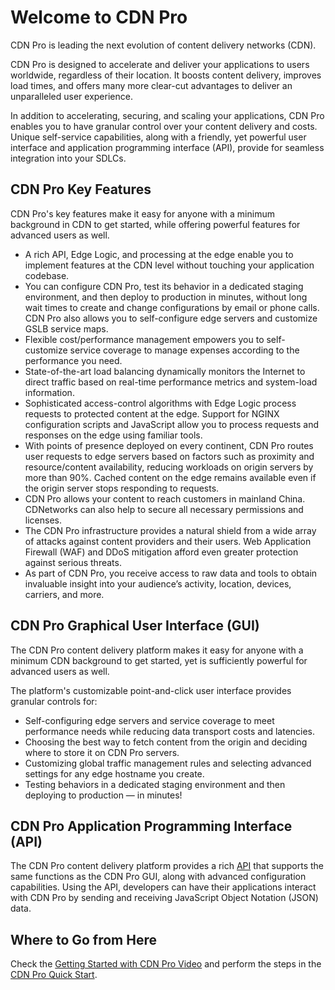 # Welcome to CDN Pro

CDN Pro is leading the next evolution of content delivery networks (CDN). 

CDN Pro is designed to accelerate and deliver your applications to users worldwide, regardless of their location. It boosts content delivery, improves load times, and offers many more clear-cut advantages to deliver an unparalleled user experience.

In addition to accelerating, securing, and scaling your applications, CDN Pro enables you to have granular control over your content delivery and costs. Unique self-service capabilities, along with a friendly, yet powerful user interface and application programming interface (API), provide for seamless integration into your SDLCs.

## CDN Pro Key Features

CDN Pro's key features make it easy for anyone with a minimum background in CDN to get started, while offering powerful features for advanced users as well.
- A rich API, Edge Logic, and processing at the edge enable you to implement features at the CDN level without touching your application codebase.
- You can configure CDN Pro, test its behavior in a dedicated staging environment, and then deploy to production in minutes, without long wait times to create and change configurations by email or phone calls. CDN Pro also allows you to self-configure edge servers and customize GSLB service maps.
- Flexible cost/performance management empowers you to self-customize service coverage to manage expenses according to the performance you need.
- State-of-the-art load balancing dynamically monitors the Internet to direct traffic based on real-time performance metrics and system-load information.
- Sophisticated access-control algorithms with Edge Logic process requests to protected content at the edge. Support for NGINX configuration scripts and JavaScript allow you to process requests and responses on the edge using familiar tools.
- With points of presence deployed on every continent, CDN Pro routes user requests to edge servers based on factors such as proximity and resource/content availability, reducing workloads on origin servers by more than 90%. Cached content on the edge remains available even if the origin server stops responding to requests.
- CDN Pro allows your content to reach customers in mainland China. CDNetworks can also help to secure all necessary permissions and licenses.
- The CDN Pro infrastructure provides a natural shield from a wide array of attacks against content providers and their users. Web Application Firewall (WAF) and DDoS mitigation afford even greater protection against serious threats.
- As part of CDN Pro, you receive access to raw data and tools to obtain invaluable insight into your audience’s activity, location, devices, carriers, and more.

## CDN Pro Graphical User Interface (GUI)

The CDN Pro content delivery platform makes it easy for anyone with a minimum CDN background to get started, yet is sufficiently powerful for advanced users as well.

The platform's customizable point-and-click user interface provides granular controls for:

- Self-configuring edge servers and service coverage to meet performance needs while reducing data transport costs and latencies.
- Choosing the best way to fetch content from the origin and deciding where to store it on CDN Pro servers.
- Customizing global traffic management rules and selecting advanced settings for any edge hostname you create.
- Testing behaviors in a dedicated staging environment and then deploying to production — in minutes! 

## CDN Pro Application Programming Interface (API)

The CDN Pro content delivery platform provides a rich [API](</apidocs>) that supports the same functions as the CDN Pro GUI, along with advanced configuration capabilities. Using the API, developers can have their applications interact with CDN Pro by sending and receiving JavaScript Object Notation (JSON) data.

## Where to Go from Here

Check the [Getting Started with CDN Pro Video](<https://www.cdnetworks.com/wp-content/uploads/videos/cdn360_v1.mp4>) and perform the steps in the [CDN Pro Quick Start](</docs/getting-started.md>).


